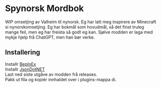 ﻿# Spynorsk Mordbok
WIP omsetjing av Valheim til nynorsk.
Eg har latt meg inspirere av Minecraft si nynorskomsetjing.
Eg har bokmål som hovudmål, så det finst truleg mange feil, men eg har freista så godt eg kan.
Sjølve modden er laga med mykje hjelp frå ChatGPT, men han bør verke.
## Installering 
Installr [BepInEx](https://thunderstore.io/c/valheim/p/denikson/BepInExPack_Valheim/)  
Installr [JsonDotNET](https://thunderstore.io/c/valheim/p/ValheimModding/JsonDotNET/)  
Last ned siste utgåve av modden frå releases.  
Pakk ut fila og kopiér innhaldet over i plugins-mappa di.
